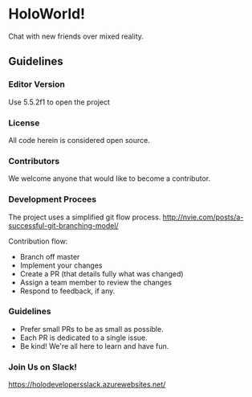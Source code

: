 # HoloWorld!
Chat with new friends over mixed reality.

## Guidelines

### Editor Version
Use 5.5.2f1 to open the project

### License
All code herein is considered open source.

### Contributors
We welcome anyone that would like to become a contributor.

### Development Procees
The project uses a simplified git flow process. http://nvie.com/posts/a-successful-git-branching-model/

Contribution flow:
- Branch off master
- Implement your changes
- Create a PR (that details fully what was changed)
- Assign a team member to review the changes
- Respond to feedback, if any.

### Guidelines

- Prefer small PRs to be as small as possible.
- Each PR is dedicated to a single issue.
- Be kind! We're all here to learn and have fun.

### Join Us on Slack!
https://holodevelopersslack.azurewebsites.net/
